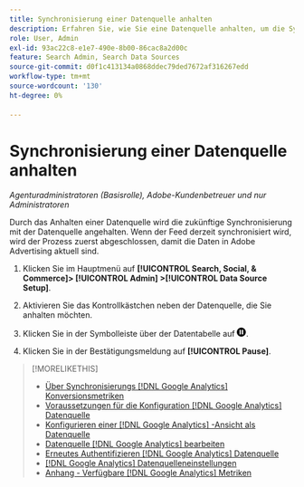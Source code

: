 ```yaml
---
title: Synchronisierung einer Datenquelle anhalten
description: Erfahren Sie, wie Sie eine Datenquelle anhalten, um die Synchronisierung zu stoppen.
role: User, Admin
exl-id: 93ac22c8-e1e7-490e-8b00-86cac8a2d00c
feature: Search Admin, Search Data Sources
source-git-commit: d0f1c413134a0868ddec79ded7672af316267edd
workflow-type: tm+mt
source-wordcount: '130'
ht-degree: 0%

---
```


# Synchronisierung einer Datenquelle anhalten

*Agenturadministratoren (Basisrolle), Adobe-Kundenbetreuer und nur Administratoren*

Durch das Anhalten einer Datenquelle wird die zukünftige Synchronisierung mit der Datenquelle angehalten. Wenn der Feed derzeit synchronisiert wird, wird der Prozess zuerst abgeschlossen, damit die Daten in Adobe Advertising aktuell sind.

1. Klicken Sie im Hauptmenü auf **[!UICONTROL Search, Social, & Commerce]> [!UICONTROL Admin] >[!UICONTROL Data Source Setup]**.

1. Aktivieren Sie das Kontrollkästchen neben der Datenquelle, die Sie anhalten möchten.

1. Klicken Sie in der Symbolleiste über der Datentabelle auf ![Pause](/help/search-social-commerce/assets/pause.png "Pause").

1. Klicken Sie in der Bestätigungsmeldung auf **[!UICONTROL Pause]**.

>[!MORELIKETHIS]
>
>* [Über Synchronisierungs [!DNL Google Analytics] Konversionsmetriken](data-source-about.md)
>* [Voraussetzungen für die Konfiguration  [!DNL Google Analytics]  Datenquelle](data-source-prerequisites.md)
>* [Konfigurieren einer  [!DNL Google Analytics] -Ansicht als Datenquelle](data-source-configure.md)
>* [Datenquelle  [!DNL Google Analytics] bearbeiten](data-source-edit.md)
>* [Erneutes Authentifizieren  [!DNL Google Analytics]  Datenquelle](data-source-reauthenticate.md)
>* [[!DNL Google Analytics] Datenquelleneinstellungen](data-source-settings.md)
>* [Anhang - Verfügbare  [!DNL Google Analytics] Metriken](data-source-ga-metrics.md)
